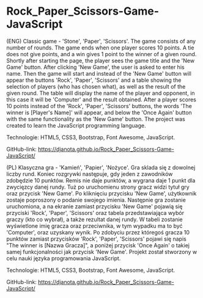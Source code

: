 # Rock_Paper_Scissors-Game-JavaScript
(ENG) Classic game - 'Stone', 'Paper', 'Scissors'. The game consists of any number of rounds. The game ends when one player scores 10 points. A tie does not give points, and a win gives 1 point to the winner of a given round. Shortly after starting the page, the player sees the game title and the 'New Game' button. After clicking 'New Game', the user is asked to enter his name. Then the game will start and instead of the 'New Game' button will appear the buttons 'Rock', 'Paper', 'Scissors' and a table showing the selection of players (who has chosen what), as well as the result of the given round. The table will display the name of the player and opponent, in this case it will be 'Computer' and the result obtained. After a player scores 10 points instead of the 'Rock', 'Paper', 'Scissors' buttons, the words 'The winner is [Player's Name]' will appear, and below the 'Once Again' button with the same functionality as the 'New Game' button. The project was created to learn the JavaScript programming language.

Technologie: HTML5, CSS3, Bootstrap, Font Awesome, JavaScript.

GitHub-link: https://djanota.github.io/Rock_Paper_Scissors-Game-JavaScript/ 

(PL) Klasyczna gra - 'Kamień', 'Papier', 'Nożyce'. Gra sklada się z dowolnej liczby rund. Koniec rozgrywki następuje, gdy jeden z zawodników zdobędzie 10 punktów. Remis nie daje punktów, a wygrana daje 1 punkt dla zwycięzcy danej rundy. Tuż po uruchomienu strony gracz widzi tytuł gry oraz przycisk 'New Game'. Po kliknięciu przycisku 'New Game', użytkownik zostaje poproszony o podanie swojego imienia. Następnie gra zostanie uruchomiona, a na ekranie zamiast przycisku 'New Game' pojawią się przyciski 'Rock', 'Paper', 'Scissors' oraz tabela przedstawiająca wybór graczy (kto co wybrał), a także rezultat danej rundy. W tabeli zostanie wyświetlone imię gracza oraz przeciwnika, w tym wypadku ma to być 'Computer', oraz uzyskany wynik. Po zdobyciu przez któregoś gracza 10 punktów zamiast przycisków 'Rock', 'Paper', 'Scissors' pojawi się napis "The winner is [Nazwa Gracza]", a poniżej przycisk 'Once Again' o takiej samej funkcjonalności jak przycisk 'New Game'. Projekt został stworzony w celu nauki języka programowania JavaScript.

Technologie: HTML5, CSS3, Bootstrap, Font Awesome, JavaScript.

GitHub-link: https://djanota.github.io/Rock_Paper_Scissors-Game-JavaScript/
